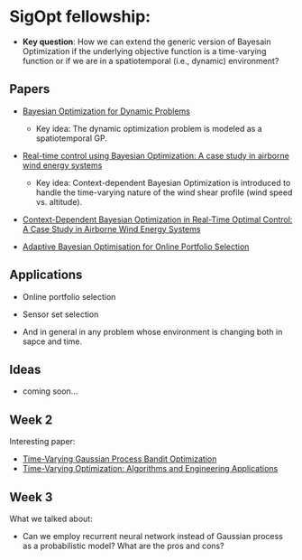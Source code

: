 # SigOpt fellowship: 
  
 * **Key question**: How we can extend the generic version of Bayesain Optimization if the underlying objective function is a time-varying function or if we are in a spatiotemporal (i.e., dynamic) environment?

## Papers

 * [Bayesian Optimization for Dynamic Problems](https://arxiv.org/pdf/1803.03432.pdf)
 
    * Key idea: The dynamic optimization problem is modeled as a spatiotemporal GP.
 
 * [Real-time control using Bayesian Optimization: A case study in airborne wind energy systems](https://www.sciencedirect.com/science/article/pii/S0967066117302101)
    * Key idea: Context-dependent Bayesian Optimization is introduced to handle the time-varying nature of the wind shear profile (wind speed vs. altitude).
 
 * [Context-Dependent Bayesian Optimization in Real-Time Optimal Control: A Case Study in Airborne Wind Energy Systems](https://bayesopt.github.io/papers/2017/5.pdf)
  
 * [Adaptive Bayesian Optimisation for Online Portfolio Selection](http://www.robots.ox.ac.uk/~mosb/public/pdf/1566/NyikosaOsborneRobertsNipsBayesopt2015.pdf)
 
 
 ## Applications
 
 * Online portfolio selection
 
 * Sensor set selection
 
 * And in general in any problem whose environment is changing both in sapce and time. 
 
 ## Ideas
 
 * coming soon...
 
 ## Week 2
 
 Interesting paper:
 * [Time-Varying Gaussian Process Bandit Optimization](https://arxiv.org/pdf/1601.06650.pdf)
 * [Time-Varying Optimization: Algorithms and Engineering Applications](https://arxiv.org/abs/1807.07032)
 
 ## Week 3
 
What we talked about:
  * Can we employ recurrent neural network instead of Gaussian process as a probabilistic model? What are the pros and cons?
  
  
 
     

